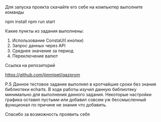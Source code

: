 Для запуска проекта скачайте его себе на компьютер выполните команды 

npm install
npm run start


Какие пункты из задания выполнены:

1. Использование ConstaUI( кнопки)
2. Запрос данных через API
3. Среднее значение за период 
4. Переключение валют

Ссылка на репозиторий

https://github.com/jimmipet/gazprom


P.S  Данное тестовое задание выполнял в кротчайшие сроки без знания библиотеки echarts. В ходе работы изучил данную библиотеку минимально для выполнения данного задания. Некоторые настройки графика оставил пустыми или добавил совсем уж бессмысленный функционал по причине не знания что добавить. 

Спасибо за возможность проявить себя